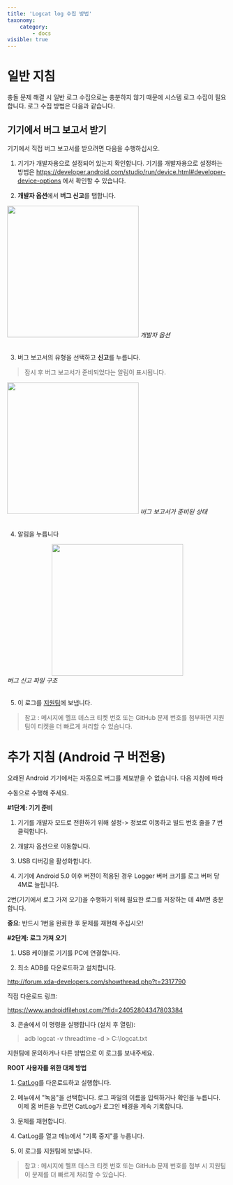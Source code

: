 ```yaml
---
title: 'Logcat log 수집 방법'
taxonomy:
    category:
        - docs
visible: true
---
```

# 일반 지침

충돌 문제 해결 시 일반 로그 수집으로는 충분하지 않기 때문에 시스템 로그 수집이 필요합니다. 로그 수집 방법은 다음과 같습니다.

## 기기에서 버그 보고서 받기

기기에서 직접 버그 보고서를 받으려면 다음을 수행하십시오.

1) 기기가 개발자용으로 설정되어 있는지 확인합니다. 기기를 개발자용으로 설정하는 방법은 https://developer.android.com/studio/run/device.html#developer-device-options 에서 확인할 수 있습니다.

2) **개발자 옵션**에서 **버그 신고**를 탭합니다.

<img src="https://cdn.adguard.com/public/Adguard/kb/newscreenshots/Ko/LogCat/kor1.png" width="301" />
<i>개발자 옵션</i>
<br><br>

3) 버그 보고서의 유형을 선택하고 **신고**를 누릅니다.
>잠시 후 버그 보고서가 준비되었다는 알림이 표시됩니다.

<img src="https://cdn.adguard.com/public/Adguard/kb/newscreenshots/Ko/LogCat/kor2.png" width="301" />
<i>버그 보고서가 준비된 상태</i>
<br><br>

4) 알림을 누릅니다

<center><img src="https://cdn.adguard.com/public/Adguard/kb/newscreenshots/Ko/LogCat/3.png" width="301" /></center>
<i>버그 신고 파일 구조</i>
<br><br>

5) 이 로그를 [지원팀](mailto:support@adguard.com)에 보냅니다. 

> 참고 : 메시지에 헬프 데스크 티켓 번호 또는 GitHub 문제 번호를 첨부하면 지원팀이 티켓을 더 빠르게 처리할 수 있습니다.

# 추가 지침 (Android 구 버전용)
오래된 Android 기기에서는 자동으로 버그를 제보받을 수 없습니다. 다음 지침에 따라

수동으로 수행해 주세요.

**#1단계: 기기 준비**

1. 기기를 개발자 모드로 전환하기 위해 설정-> 정보로 이동하고 빌드 번호 줄을 7 번 클릭합니다.

2. 개발자 옵션으로 이동합니다.

3. USB 디버깅을 활성화합니다.

4. 기기에 Android 5.0 이후 버전이 적용된 경우 Logger 버퍼 크기를 로그 버퍼 당 4M로 늘립니다.

2번(기기에서 로그 가져 오기)을 수행하기 위해 필요한 로그를 저장하는 데 4M면 충분합니다.

**중요**: 반드시 1번을 완료한 후 문제를 재현해 주십시오!

**#2단계: 로그 가져 오기**

1. USB 케이블로 기기를 PC에 연결합니다.

2. 최소 ADB를 다운로드하고 설치합니다.

<http://forum.xda-developers.com/showthread.php?t=2317790>

직접 다운로드 링크:

<https://www.androidfilehost.com/?fid=24052804347803384>

3. 콘솔에서 이 명령을 실행합니다 (설치 후 열림):

>adb logcat -v threadtime -d > C:\logcat.txt

지원팀에 문의하거나 다른 방법으로 이 로그를 보내주세요.

**ROOT 사용자를 위한 대체 방법**

1. [CatLog](https://play.google.com/store/apps/details?id=com.nolanlawson.logcat)를 다운로드하고 실행합니다.

2. 메뉴에서 "녹음"을 선택합니다. 로그 파일의 이름을 입력하거나 확인을 누릅니다. 이제 홈 버튼을 누르면 CatLog가 로그인 배경을 계속 기록합니다.

3. 문제를 재현합니다.

4. CatLog를 열고 메뉴에서 "기록 중지"를 누릅니다.

5. 이 로그를 지원팀에 보냅니다.

>참고 : 메시지에 헬프 데스크 티켓 번호 또는 GitHub 문제 번호를 첨부 시 지원팀이 문제를 더 빠르게 처리할 수 있습니다.
